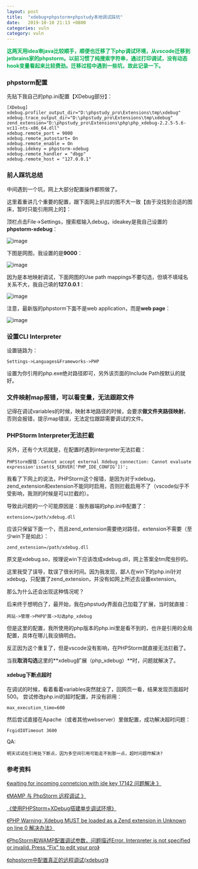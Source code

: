 ```yaml
---
layout: post
title:  "xdebug+phpstorm+phpstudy本地调试踩坑"
date:   2019-10-10 21:13 +0800
categories: vuln
category: vuln
---
```


<p>
	<span style="color:#00B050;"><strong>这两天用idea审java比较顺手，顺便也迁移了下php调试环境，从vscode迁移到jetbrains家的phpstorm。以前习惯了纯搜索字符串，通过打印调试，没有动态hook变量看起来比较费劲。迁移过程中遇到一些坑，故此记录一下。
</strong></span>
</p>

### phpstorm配置

先贴下我自己的php.ini配置【XDebug部分】：


```
[XDebug]
xdebug.profiler_output_dir="D:\phpstudy_pro\Extensions\tmp\xdebug"
xdebug.trace_output_dir="D:\phpstudy_pro\Extensions\tmp\xdebug"
zend_extension="D:\phpstudy_pro\Extensions\php\php_xdebug-2.2.5-5.6-vc11-nts-x86_64.dll"
xdebug.remote_port = 9000
xdebug.remote_autostart= On
xdebug.remote_enable = On
xdebug.idekey = phpstorm-xdebug
xdebug.remote_handler = "dbgp"
xdebug.remote_host = "127.0.0.1"
```
### 前人踩坑总结


中间遇到一个坑，网上大部分配置操作都照做了。

这里着重讲几个重要的配置，跟下面网上扒拉的图不大一致【由于没找到合适的图床，暂时只能引用网上的】：

顶栏点击File->Settings，搜索框输入debug，ideakey是我自己设置的**phpstorm-xdebug**：

![image](http://www.pianshen.com/images/875/e473bbd1c2ba3874beb5b2c1be586e3b.png)

下图是网图，我设置的是**9000**：

![image](http://www.pianshen.com/images/213/403b3aca2b50f4b3529c098af21b19f5.png)

因为是本地映射调试，下面网图的Use path mappings不要勾选，但填不填域名关系不大，我自己填的**127.0.0.1**：

![image](http://www.pianshen.com/images/497/bcad8b94b1ec8f582f0d14a176a0f439.png)

注意，最新版的phpstorm下面不是web application，而是**web page**：

![image](http://static.oschina.net/uploads/space/2014/1128/150910_uD44_174025.png)


### 设置CLI Interpreter

设置链路为：

```
Settings->Languages&Frameworks->PHP
```

设置为你引用的php.exe绝对路径即可，另外该页面的Include Path按默认的就好。


### 文件映射map报错，可以看变量，无法跟踪文件

记得在调试variables的时候，映射本地路径的时候，会要求**做文件夹路径映射**，否则会报错，提示map错误，无法定位跟踪需要调试的文件。

### PHPStorm Interpreter无法拦截

另外，还有个大坑就是，在配置时遇到interpreter无法拦截：

```
PHPStorm报错：Cannot accept external Xdebug connection: Cannot evaluate expression'isset($_SERVER['PHP_IDE_CONFIG'])';
```


我看了下网上的说法，PHPStorm这个报错，是因为对于xdebug，zend_extension和extension不能同时启用，否则拦截启用不了（vscode似乎不受影响，我测的时候是可以拦截的）。

导致此问题的一个可能原因是：服务器端的php.ini中配置了：

```
extension=/path/xdebug.dll
```

应该只保留下面一个，而且zend_extension需要绝对路径，extension不需要（至少win下是如此）：

```
zend_extension=/path/xdebug.dll
```

原文是xdebug.so，按理说win下应该改成xdebug.dll，网上答案全tm爬虫抄的。

这里我受了误导，耽误了很长时间。因为我发现，鄙人在win下的php.ini针对xdebug，只配置了zend_extension，并没有如网上所述去设置extension。

那么为什么还会出现这种情况呢？

后来终于想明白了，最开始，我在phpstudy界面自己加载了扩展，当时就直接：

```
网站->管理->PHP扩展->勾选php_xdebug
```

但是这里的配置，我所使用的php版本的php.ini里是看不到的，也许是引用的全局配置，具体在哪儿我没搞明白。

反正因为这个重复了，但是vscode没有影响，在PHPStorm就直接无法拦截了。

当我**取消勾选**这里的**xdebug扩展（php_xdebug）**时，问题就解决了。


#### xdebug下断点超时

在调试的时候，看着看着variables突然就没了，回网页一看，结果发现页面超时500。
尝试修改php.ini的超时配置，并没有卵用：

```
max_execution_time=600
```
然后尝试直接在Apache（或者其他webserver）里做配置，成功解决超时问题：

```
FcgidIOTimeout 3600
```

QA:
```
明天试试在引用处下断点，因为多空间引用可能走不到那一点，超时问题咋解决?
```


### 参考资料

[《waiting for incoming connetcion with ide key 17142 问题解决
》](http://www.pianshen.com/article/7930277434/)

[《MAMP 与 PhpStorm 远程调试
》](http://ju.outofmemory.cn/entry/331038)

[《使用PHPStorm+XDebug搭建单步调试环境》](https://www.jb51.net/article/128545.htm)

[《PHP Warning: Xdebug MUST be loaded as a Zend extension in Unknown on line 0 解决办法》](https://blog.csdn.net/yizhou35/article/details/17043925)


[《PhpStorm和WAMP配置调试参数，问题描述Error. Interpreter is not specified or invalid. Press “Fix” to edit your pro》](https://blog.csdn.net/universee/article/details/74516250)

[《phpstorm中配置真正的远程调试(xdebug)》](https://www.cnblogs.com/yjken/p/6555438.html)

